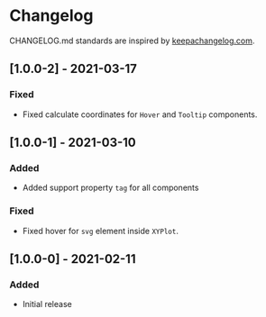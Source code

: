# Changelog

CHANGELOG.md standards are inspired by [keepachangelog.com](https://keepachangelog.com/en/1.0.0/).

## [1.0.0-2] - 2021-03-17

### Fixed

- Fixed calculate coordinates for `Hover` and `Tooltip` components.

## [1.0.0-1] - 2021-03-10

### Added

- Added support property `tag` for all components

### Fixed

- Fixed hover for `svg` element inside `XYPlot`.

## [1.0.0-0] - 2021-02-11

### Added

- Initial release
